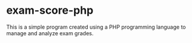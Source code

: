 # exam-score-php
This is a simple program created using a PHP programming language to manage and analyze exam grades.

